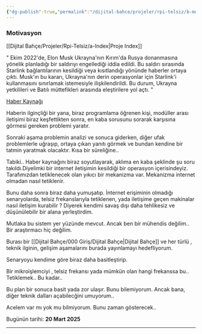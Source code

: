 ```yaml
---
{"dg-publish":true,"permalink":"/dijital-bahce/projeler/rpi-telsiz/b-motivasyon/","title":"Rpi-telsiz Motivasyon","tags":["rpi","tohum","projeler","motivasyon"],"noteIcon":"","created":"2025-03-19T23:39:35.618+03:00","updated":"2025-03-22T13:56:19.553+03:00"}
---
```



### Motivasyon 

[[Dijital Bahçe/Projeler/Rpi-Telsiz/a-Index\|Proje Index]]

" Ekim 2022'de, Elon Musk Ukrayna'nın Kırım'da Rusya donanmasına yönelik planladığı bir saldırıyı engellediği iddia edildi. Bu saldırı sırasında Starlink bağlantılarının kesildiği veya kısıtlandığı yönünde haberler ortaya çıktı. Musk'ın bu kararı, Ukrayna'nın derin operasyonlar için Starlink'i kullanmasını sınırlamak istemesiyle ilişkilendirildi. Bu durum, Ukrayna yetkilileri ve Batılı müttefikleri arasında eleştirilere yol açtı. "

[Haber Kaynağı](https://www.aa.com.tr/tr/dunya/muskin-ukraynanin-rus-filosuna-yonelik-saldirisini-engelledigi-iddialari-pentagonda-soru-isaretleri-yaratti/2989924)

Haberin ilginçliği bir yana, biraz programlama öğrenen kişi, modüller arası iletişimi biraz keşfettikten sonra, en kaba sorusunu sorarak karşısına görmesi gereken problemi yaratır. 

Sonraki aşama problemin analizi ve sonuca giderken, diğer ufak problemlerle uğraşıp, ortaya çıkan yanıtı görmek ve bundan kendine bir tatmin yaratmak olacaktır. Kısa bir süreliğine..

Tabiki.. 
Haber kaynağını biraz soyutlayarak, aklıma en kaba şeklinde şu soru takıldı.Diyelimki bir internet iletişimin kesildiği bir operasyon içerisindeyiz. Tarafımızdan tetiklenecek olan yıkıcı bir mekanizma var.
Mekanizma internet olmadan nasıl tetiklenir. 

Bunu daha sonra biraz daha yumuşatıp. İnternet erişiminin olmadığı senaryolarda, telsiz frekanslarıyla tetiklenen, yada iletişime geçen makinalar nasıl iletişim kurabilir ? Diyerek kendimi savaş dışı daha tehlikesiz ve düşünülebilir bir alana yerleştirdim. 

Mutlaka bu sistem yer yüzünde mevcut. Ancak ben bir mühendis değilim.. 
Bir araştırmacı hiç değilim. 

Burası bir [[Dijital Bahçe/000 Giriş/Dijital Bahçe\|Dijital Bahçe]] ve her türlü , teknik ilginin, gelişim aşamalarını burada yayınlamayı hedefliyorum. 

Senaryoyu kendime göre biraz daha basitleştirip. 

Bir mikroişlemciyi , telsiz frekansı yada mümkün olan hangi frekanssa bu.. Tetiklemek.. Bu kadar.. 

Bu plan bir sonuca basit yada zor ulaşır. Bunu bilemiyorum. Ancak bana,
diğer teknik dalları açabilecğini umuyorum.. 

Acelem var mı yok mu bilmiyorum. Bunu zaman gösterecek..

Bugünün tarihi: **20 Mart 2025**

---

